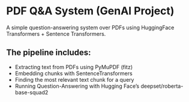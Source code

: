 # PDF Q&A System (GenAI Project)

A simple question-answering system over PDFs using HuggingFace Transformers + Sentence Transformers.

## The pipeline includes:
- Extracting text from PDFs using PyMuPDF (fitz)
- Embedding chunks with SentenceTransformers
- Finding the most relevant text chunk for a query
- Running Question-Answering with Hugging Face’s deepset/roberta-base-squad2
